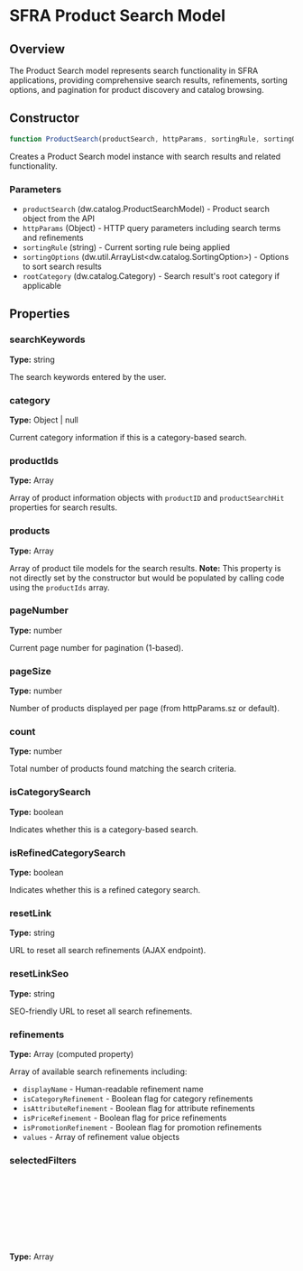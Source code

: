 # SFRA Product Search Model

## Overview

The Product Search model represents search functionality in SFRA applications, providing comprehensive search results, refinements, sorting options, and pagination for product discovery and catalog browsing.

## Constructor

```javascript
function ProductSearch(productSearch, httpParams, sortingRule, sortingOptions, rootCategory)
```

Creates a Product Search model instance with search results and related functionality.

### Parameters

- `productSearch` (dw.catalog.ProductSearchModel) - Product search object from the API
- `httpParams` (Object) - HTTP query parameters including search terms and refinements
- `sortingRule` (string) - Current sorting rule being applied
- `sortingOptions` (dw.util.ArrayList<dw.catalog.SortingOption>) - Options to sort search results
- `rootCategory` (dw.catalog.Category) - Search result's root category if applicable

## Properties

### searchKeywords
**Type:** string

The search keywords entered by the user.

### category
**Type:** Object | null

Current category information if this is a category-based search.

### productIds
**Type:** Array<Object>

Array of product information objects with `productID` and `productSearchHit` properties for search results.

### products
**Type:** Array<Object>

Array of product tile models for the search results. **Note:** This property is not directly set by the constructor but would be populated by calling code using the `productIds` array.

### pageNumber
**Type:** number

Current page number for pagination (1-based).

### pageSize
**Type:** number

Number of products displayed per page (from httpParams.sz or default).

### count
**Type:** number

Total number of products found matching the search criteria.

### isCategorySearch
**Type:** boolean

Indicates whether this is a category-based search.

### isRefinedCategorySearch
**Type:** boolean

Indicates whether this is a refined category search.

### resetLink
**Type:** string

URL to reset all search refinements (AJAX endpoint).

### resetLinkSeo
**Type:** string

SEO-friendly URL to reset all search refinements.

### refinements
**Type:** Array<Object> (computed property)

Array of available search refinements including:
- `displayName` - Human-readable refinement name
- `isCategoryRefinement` - Boolean flag for category refinements
- `isAttributeRefinement` - Boolean flag for attribute refinements
- `isPriceRefinement` - Boolean flag for price refinements
- `isPromotionRefinement` - Boolean flag for promotion refinements
- `values` - Array of refinement value objects

### selectedFilters
**Type:** Array<Object> (computed property)

Array of currently applied refinements extracted from the refinements.

### productSort
**Type:** ProductSortOptions

Available sorting options for the search results (ProductSortOptions model instance).

### bannerImageUrl
**Type:** string | null

URL for category banner image (null if not available).

### showMoreUrl
**Type:** string

URL to load more search results (for infinite scroll or "show more" functionality).

### permalink
**Type:** string

Permalink URL for the current search with filters and pagination preserved.

### isSearchSuggestionsAvailable
**Type:** boolean

Indicates whether search suggestions are available for the current search.

### suggestionPhrases
**Type:** Array<Object>

Array of suggested search phrases with `value` and `url` properties (only available when `isSearchSuggestionsAvailable` is true).

### category
**Type:** Object | null

Current category information if this is a category-based search, including:
- `name` - Category display name
- `id` - Category ID
- `pageTitle` - Category page title
- `pageDescription` - Category page description  
- `pageKeywords` - Category page keywords

### pageMetaTags
**Type:** Object

Page meta tags for SEO purposes.

## Helper Functions

### getResetLink(search, httpParams, actionEndpoint)
Generates URL to remove all refinements and reset search criteria.

**Parameters:**
- `search` (dw.catalog.ProductSearchModel) - Product search object
- `httpParams` (Object) - Query parameters
- `actionEndpoint` (string) - Action endpoint to use

**Returns:** string - URL to reset search refinements

### getRefinements(productSearch, refinements, refinementDefinitions)
Retrieves and formats search refinements for display.

**Parameters:**
- `productSearch` (dw.catalog.ProductSearchModel) - Product search object
- `refinements` (dw.catalog.ProductSearchRefinements) - Search refinements
- `refinementDefinitions` (ArrayList) - Refinement definitions

**Returns:** Array<Object> - Formatted refinement objects

## Usage Example

```javascript
var ProductSearch = require('*/cartridge/models/search/productSearch');

// From search controller
var productSearch = new ProductSearch(
    apiProductSearch,
    req.querystring,
    sortingRule,
    sortingOptions,
    rootCategory
);

// Access search results
console.log('Found ' + productSearch.count + ' products');
console.log('Search term: ' + productSearch.searchKeywords);

// Display product IDs (products would be populated separately)
productSearch.productIds.forEach(function(item) {
    console.log('Product ID: ' + item.productID);
});

// Handle refinements
productSearch.refinements.forEach(function(refinement) {
    console.log(refinement.displayName + ':');
    refinement.values.forEach(function(value) {
        console.log('  ' + value.displayValue + ' (' + value.hitCount + ')');
    });
});

// Pagination
console.log('Page ' + productSearch.pageNumber + ', showing ' + productSearch.pageSize + ' items');

// Check for search suggestions
if (productSearch.isSearchSuggestionsAvailable) {
    productSearch.suggestionPhrases.forEach(function(phrase) {
        console.log('Suggested: ' + phrase.value);
    });
}
```

## Search Types

### Keyword Search
- Based on search terms entered by users
- Full-text search across product attributes
- Includes search suggestions and spell correction

### Category Search  
- Browse products within specific categories
- Maintains category hierarchy navigation
- Category-specific refinements and sorting

### Refined Search
- Apply filters to narrow results
- Multiple refinement types (price, attributes, categories)
- Combinable refinements with removal options

## Refinement Types

The model supports various refinement types:
- **Category Refinements** - Filter by product categories
- **Attribute Refinements** - Filter by product attributes (color, size, brand)
- **Price Refinements** - Filter by price ranges
- **Promotion Refinements** - Filter by promotional offers

## Notes

- Provides comprehensive search functionality for SFRA storefronts
- Handles both keyword and category-based searches
- Includes pagination support with configurable page sizes
- Supports multiple refinement types with hit counts
- Integrates with product tile models for consistent display
- Includes sorting options and search result optimization
- Provides URLs for search refinement and reset functionality

## Related Models

- **ProductSortOptions** - Used for search result sorting
- **Product Tile Model** - Used for individual product display
- **Categories Model** - Used for category-based searches
- **Refinement Models** - Used for search filtering
